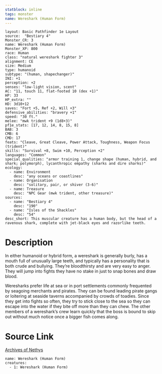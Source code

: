 ```yaml
---
statblock: inline
tags: monster
name: Wereshark (Human Form)
---
```

```statblock
layout: Basic Pathfinder 1e Layout
source:  "Bestiary 4"
Monster_CR: 3
name: Wereshark (Human Form)
Monster_XP: 800
race: Human
class: "natural wereshark fighter 3"
alignment: CE
size: Medium
type: humanoid
subtype: "(human, shapechanger)"
INI: +1
perception: +2
senses: "low-light vision, scent"
AC: "11, touch 11, flat-footed 10 (dex +1)"
HP: 33
HP_extra: ""
HD: 3d10+12
saves: "Fort +5, Ref +2, Will +3"
defensive_abilities: "bravery +1"
speed: "30 ft."
melee: "mwk trident +9 (1d8+3)"
pf1e_stats: [17, 12, 14, 8, 15, 8]
BAB: 3
CMB: 6
CMD: 17
feats: "Cleave, Great Cleave, Power Attack, Toughness, Weapon Focus (trident)"
skills: "Survival +8, Swim +10, Perception +2"
languages: "Common"
special_qualities: "armor training 1, change shape (human, hybrid, and shark; polymorph), lycanthropic empathy (sharks and dire sharks)"
ecology:
  - name: Environment
    desc: "any oceans or coastlines"
  - name: Organisation
    desc: "solitary, pair, or shiver (3-6)"
  - name: Treasure
    desc: "NPC Gear (mwk trident, other treasure)"
sources:
  - name: "Bestiary 4"
    desc: "190"
  - name: "Isles of the Shackles"
    desc: "54"
desc_short: This muscular creature has a human body, but the head of a ravenous shark, complete with jet-black eyes and razorlike teeth.
```
# Description
In either humanoid or hybrid form, a wereshark is generally burly, has a mouth full of unusually large teeth, and typically has a personality that is both crude and bullying. They’re bloodthirsty and are very easy to anger. They will jump into fights they have no stake in just to snap bones and draw blood.

Weresharks prefer life at sea or in port settlements commonly frequented by seagoing merchants and pirates. They can be found leading pirate gangs or loitering at seaside taverns accompanied by crowds of toadies. Since they get into fights so often, they try to stick close to the sea so they can escape into the water if they bite off more than they can chew. The other members of a wereshark’s crew learn quickly that the boss is bound to skip out without much notice once a bigger fish comes along.
# Source Link
[Archives of Nethys](https://aonprd.com/MonsterDisplay.aspx?ItemName=Wereshark%20(Human%20Form))
```encounter-table
name: Wereshark (Human Form)
creatures:
  - 1: Wereshark (Human Form)
```
